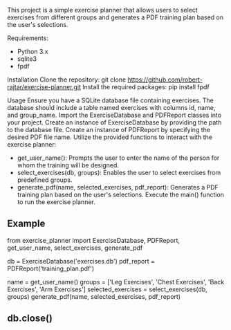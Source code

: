 This project is a simple exercise planner that allows users to select exercises from different groups and generates a PDF training plan based on the user's selections.

Requirements:
 - Python 3.x
 - sqlite3
 - fpdf

Installation
Clone the repository: git clone https://github.com/robert-rajtar/exercise-planner.git
Install the required packages: pip install fpdf

Usage
Ensure you have a SQLite database file containing exercises. The database should include a table named exercises with columns id, name, and group_name.
Import the ExerciseDatabase and PDFReport classes into your project.
Create an instance of ExerciseDatabase by providing the path to the database file.
Create an instance of PDFReport by specifying the desired PDF file name.
Utilize the provided functions to interact with the exercise planner:
 - get_user_name(): Prompts the user to enter the name of the person for whom the training will be designed.
 - select_exercises(db, groups): Enables the user to select exercises from predefined groups.
 - generate_pdf(name, selected_exercises, pdf_report): Generates a PDF training plan based on the user's selections.
Execute the main() function to run the exercise planner.

Example
---------------------------------------------
from exercise_planner import ExerciseDatabase, PDFReport, get_user_name, select_exercises, generate_pdf

db = ExerciseDatabase('exercises.db')
pdf_report = PDFReport('training_plan.pdf')

name = get_user_name()
groups = ['Leg Exercises', 'Chest Exercises', 'Back Exercises', 'Arm Exercises']
selected_exercises = select_exercises(db, groups)
generate_pdf(name, selected_exercises, pdf_report)

db.close()
---------------------------------------------

